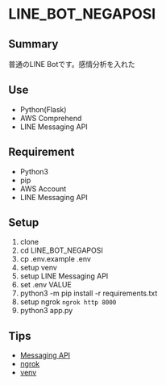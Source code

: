 # LINE_BOT_NEGAPOSI

## Summary
普通のLINE Botです。感情分析を入れた

## Use
 * Python(Flask)
 * AWS Comprehend
 * LINE Messaging API

## Requirement
 * Python3
 * pip
 * AWS Account
 * LINE Messaging API

## Setup
1. clone
2. cd LINE_BOT_NEGAPOSI
3. cp .env.example .env
4. setup venv
5. setup LINE Messaging API
6. set .env VALUE
7. python3 -m pip install -r requirements.txt
8. setup ngrok ```ngrok http 8000```
9. python3 app.py

## Tips
 * [Messaging API](https://developers.line.biz/ja/docs/messaging-api/)
 * [ngrok](https://ngrok.com/)
 * [venv](https://camp.trainocate.co.jp/magazine/venv-python/)

